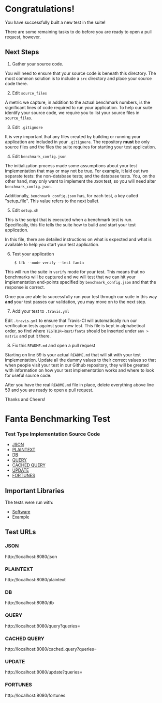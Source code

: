 # Congratulations!

You have successfully built a new test in the suite!

There are some remaining tasks to do before you are ready to open a pull request, however.

## Next Steps

1. Gather your source code.

You will need to ensure that your source code is beneath this directory. The most common solution is to include a `src` directory and place your source code there.

2. Edit `source_files`

A metric we capture, in addition to the actual benchmark numbers, is the significant lines of code required to run your application. To help our suite identify your source code, we require you to list your source files in `source_files`.

3. Edit `.gitignore`

It is very important that any files created by building or running your application are included in your `.gitignore`. The repository **must** be only source files and the files the suite requires for starting your test application.

4. Edit `benchmark_config.json`

The initialization process made some assumptions about your test implementation that may or may not be true. For example, it laid out two separate tests: the non-database tests; and the database tests. You, on the other hand, may only want to implement the `JSON` test, so you will need alter `benchmark_config.json`.

Additionally, `benchmark_config.json` has, for each test, a key called "setup_file". This value refers to the next bullet.

5. Edit `setup.sh`

This is the script that is executed when a benchmark test is run. Specifically, this file tells the suite how to build and start your test application.

In this file, there are detailed instructions on what is expected and what is available to help you start your test application.

6. Test your application

        $ tfb --mode verify --test fanta

This will run the suite in `verify` mode for your test. This means that no benchmarks will be captured and we will test that we can hit your implementation end-points specified by `benchmark_config.json` and that the response is correct.

Once you are able to successfully run your test through our suite in this way **and** your test passes our validation, you may move on to the next step.

7. Add your test to `.travis.yml`

Edit `.travis.yml` to ensure that Travis-CI will automatically run our verification tests against your new test. This file is kept in alphabetical order, so find where `TESTDIR=Rust/fanta` should be inserted under `env > matrix` and put it there.

8. Fix this `README.md` and open a pull request

Starting on line 59 is your actual `README.md` that will sit with your test implementation. Update all the dummy values to their correct values so that when people visit your test in our Github repository, they will be greated with information on how your test implementation works and where to look for useful source code.

After you have the real `README.md` file in place, delete everything above line 59 and you are ready to open a pull request.

Thanks and Cheers!







# Fanta Benchmarking Test

### Test Type Implementation Source Code

* [JSON](Relative/Path/To/Your/Source/File)
* [PLAINTEXT](Relative/Path/To/Your/Source/File)
* [DB](Relative/Path/To/Your/Source/File)
* [QUERY](Relative/Path/To/Your/Source/File)
* [CACHED QUERY](Relative/Path/To/Your/Source/File)
* [UPDATE](Relative/Path/To/Your/Source/File)
* [FORTUNES](Relative/Path/To/Your/Source/File)

## Important Libraries
The tests were run with:
* [Software](https://www.example1.com/)
* [Example](http://www.example2.com/)

## Test URLs
### JSON

http://localhost:8080/json

### PLAINTEXT

http://localhost:8080/plaintext

### DB

http://localhost:8080/db

### QUERY

http://localhost:8080/query?queries=

### CACHED QUERY

http://localhost:8080/cached_query?queries=

### UPDATE

http://localhost:8080/update?queries=

### FORTUNES

http://localhost:8080/fortunes